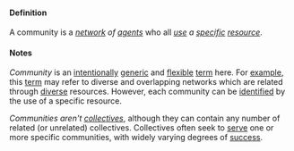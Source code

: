 #### Definition

A community is a *[network](https://github.com/gcassel/Modular-Organization-Terminology/blob/master/terms/network.md) of [agents](https://github.com/gcassel/Modular-Organization-Terminology/blob/master/terms/agent.md)* who all *[use](https://github.com/gcassel/Modular-Organization-Terminology/blob/master/terms/use.md) a [specific](https://github.com/gcassel/Modular-Organization-Terminology/blob/master/terms/specific.md) [resource](https://github.com/gcassel/Modular-Organization-Terminology/blob/master/terms/resource.md)*.  
 
#### Notes

*Community* is an [intentionally](https://github.com/gcassel/Modular-Organization-Terminology/blob/master/terms/intend.md) [generic](https://github.com/gcassel/Modular-Organization-Terminology/blob/master/terms/generic.md) and [flexible](https://github.com/gcassel/Modular-Organizing-Terminology/blob/master/terms/flexible.md) [term](https://github.com/gcassel/Modular-Organization-Terminology/blob/master/terms/term.md) here.  For [example](https://github.com/gcassel/Modular-Organization-Terminology/blob/master/terms/example.md), this [term](https://github.com/gcassel/Modular-Organizing-Terminology/blob/master/terms/term.md) may refer to diverse and overlapping networks which are related through [diverse](https://github.com/gcassel/Modular-Organization-Terminology/blob/master/terms/diverse.md) resources.  However, each community can be [identified](https://github.com/gcassel/Modular-Organization-Terminology/blob/master/terms/identify.md) by the use of a specific resource.

*Communities aren't [collectives](https://github.com/gcassel/Modular-Organization-Terminology/blob/master/terms/collective.md)*, although they can contain any number of related (or unrelated) collectives.  Collectives often seek to [serve](https://github.com/gcassel/Modular-Organization-Terminology/blob/master/terms/serve.md) one or more specific communities, with widely varying degrees of [success](https://github.com/gcassel/Modular-Organization-Terminology/blob/master/terms/succeed.md).
 
